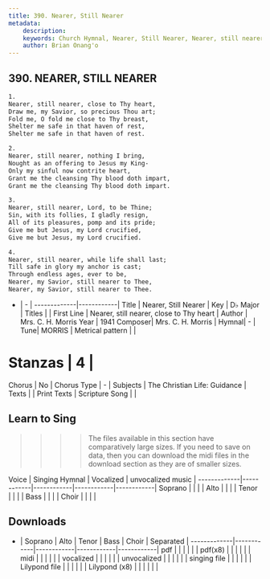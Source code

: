 ```yaml
---
title: 390. Nearer, Still Nearer
metadata:
    description: 
    keywords: Church Hymnal, Nearer, Still Nearer, Nearer, still nearer, close to Thy heart, 
    author: Brian Onang'o
---
```



## 390. NEARER, STILL NEARER

```txt
1.
Nearer, still nearer, close to Thy heart,
Draw me, my Savior, so precious Thou art;
Fold me, O fold me close to Thy breast,
Shelter me safe in that haven of rest,
Shelter me safe in that haven of rest.

2.
Nearer, still nearer, nothing I bring,
Nought as an offering to Jesus my King-
Only my sinful now contrite heart,
Grant me the cleansing Thy blood doth impart,
Grant me the cleansing Thy blood doth impart.

3.
Nearer, still nearer, Lord, to be Thine;
Sin, with its follies, I gladly resign,
All of its pleasures, pomp and its pride;
Give me but Jesus, my Lord crucified,
Give me but Jesus, my Lord crucified.

4.
Nearer, still nearer, while life shall last;
Till safe in glory my anchor is cast;
Through endless ages, ever to be,
Nearer, my Savior, still nearer to Thee,
Nearer, my Savior, still nearer to Thee. 
```

- |   -  |
-------------|------------|
Title | Nearer, Still Nearer |
Key | D♭ Major |
Titles |  |
First Line | Nearer, still nearer, close to Thy heart |
Author | Mrs. C. H. Morris
Year | 1941
Composer| Mrs. C. H. Morris |
Hymnal|  - |
Tune| MORRIS |
Metrical pattern | |
# Stanzas | 4 |
Chorus | No |
Chorus Type | - |
Subjects | The Christian Life: Guidance |
Texts |  |
Print Texts | 
Scripture Song |  |
  
## Learn to Sing

>>>> The files available in this section have comparatively large sizes. If you need to save on data, then you can download the midi files in the download section as they are of smaller sizes.

Voice |  Singing Hymnal | Vocalized | unvocalized music |
-------------|------------|------------|------------|------------|
Soprano | | | |
Alto | | | |
Tenor | | | |
Bass | | | |
Choir | | | |

## Downloads

- |  Soprano | Alto | Tenor | Bass | Choir | Separated |
-------------|------------|------------|------------|------------|
pdf | | | | | |
pdf(x8) | | | | | |
midi | | | | | |
vocalized | | | | | |
unvocalized | | | | | |
singing file | | | | | |
Lilypond file | | | | | |
Lilypond (x8) | | | | | |
  